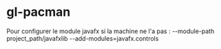 # gl-pacman

Pour configurer le module javafx si la machine ne l'a pas :
--module-path project_path/javafxlib --add-modules=javafx.controls
